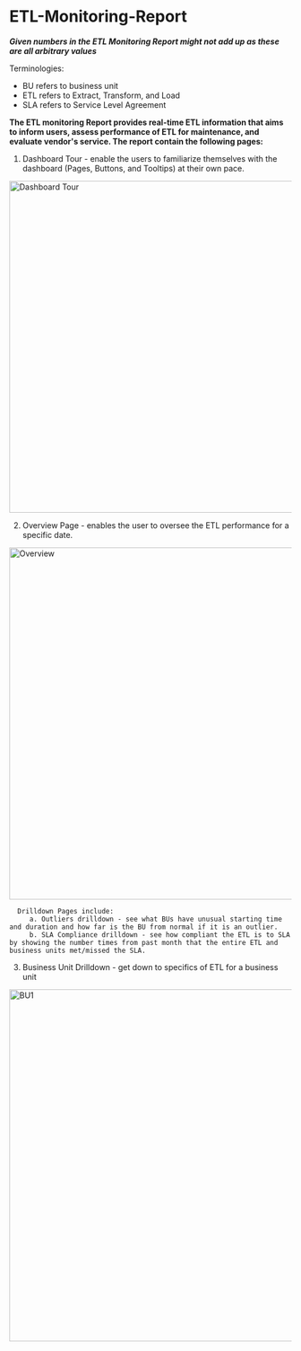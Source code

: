 # ETL-Monitoring-Report

***Given numbers in the ETL Monitoring Report might not add up as these are all arbitrary values***

Terminologies:
  - BU refers to business unit
  - ETL refers to Extract, Transform, and Load
  - SLA refers to Service Level Agreement

**The ETL monitoring Report provides real-time ETL information that aims to inform users, assess performance of ETL for maintenance, and evaluate vendor's service.
The report contain the following pages:**

  1. Dashboard Tour - enable the users to familiarize themselves with the dashboard (Pages, Buttons, and Tooltips) at their own pace.
  <img width="591" alt="Dashboard Tour" src="https://github.com/marizethpb/ETL-Monitoring-Report/assets/79640443/8a045a8d-edab-475d-a1de-9327f50bb186">


  2. Overview Page - enables the user to oversee the ETL performance for a specific date. 
  <img width="627" alt="Overview" src="https://github.com/marizethpb/ETL-Monitoring-Report/assets/79640443/e5409c63-2fbe-4c4b-9a48-32f25fc739d8">

      Drilldown Pages include:
         a. Outliers drilldown - see what BUs have unusual starting time and duration and how far is the BU from normal if it is an outlier. 
         b. SLA Compliance drilldown - see how compliant the ETL is to SLA by showing the number times from past month that the entire ETL and business units met/missed the SLA.

  
  3. Business Unit Drilldown - get down to specifics of ETL for a business unit
  <img width="627" alt="BU1" src="https://github.com/marizethpb/ETL-Monitoring-Report/assets/79640443/96f88803-cc47-4b6c-9294-251d0f3adaae">

